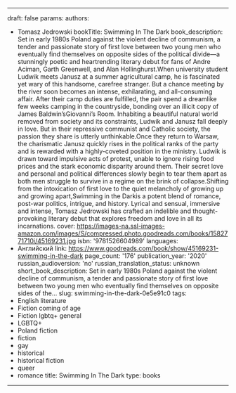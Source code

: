 ---
draft: false
params:
  authors:
  - Tomasz Jedrowski
  bookTitle: Swimming In The Dark
  book_description: Set in early 1980s Poland against the violent decline of communism, a
    tender and passionate story of first love between two young men who eventually
    find themselves on opposite sides of the political divide—a stunningly poetic
    and heartrending literary debut for fans of Andre Aciman, Garth Greenwell, and
    Alan Hollinghurst.When university student Ludwik meets Janusz at a summer agricultural
    camp, he is fascinated yet wary of this handsome, carefree stranger. But a chance
    meeting by the river soon becomes an intense, exhilarating, and all-consuming
    affair. After their camp duties are fulfilled, the pair spend a dreamlike few
    weeks camping in the countryside, bonding over an illicit copy of James Baldwin’sGiovanni’s
    Room. Inhabiting a beautiful natural world removed from society and its constraints,
    Ludwik and Janusz fall deeply in love. But in their repressive communist and Catholic
    society, the passion they share is utterly unthinkable.Once they return to Warsaw,
    the charismatic Janusz quickly rises in the political ranks of the party and is
    rewarded with a highly-coveted position in the ministry. Ludwik is drawn toward
    impulsive acts of protest, unable to ignore rising food prices and the stark economic
    disparity around them. Their secret love and personal and political differences
    slowly begin to tear them apart as both men struggle to survive in a regime on
    the brink of collapse.Shifting from the intoxication of first love to the quiet
    melancholy of growing up and growing apart,Swimming in the Darkis a potent blend
    of romance, post-war politics, intrigue, and history. Lyrical and sensual, immersive
    and intense, Tomasz Jedrowski has crafted an indelible and thought-provoking literary
    debut that explores freedom and love in all its incarnations.
  cover: https://images-na.ssl-images-amazon.com/images/S/compressed.photo.goodreads.com/books/1582771710i/45169231.jpg
  isbn: '9781526604989'
  languages:
  - Английский
  link: https://www.goodreads.com/book/show/45169231-swimming-in-the-dark
  page_count: '176'
  publication_year: '2020'
  russian_audioversion: 'no'
  russian_translation_status: unknown
  short_book_description: Set in early 1980s Poland against the violent decline of
    communism, a tender and passionate story of first love between two young men who
    eventually find themselves on opposite sides of the...
  slug: swimming-in-the-dark-0e5e91c0
  tags:
  - English literature
  - Fiction coming of age
  - Fiction lgbtq+ general
  - LGBTQ+
  - Poland fiction
  - fiction
  - gay
  - historical
  - historical fiction
  - queer
  - romance
title: Swimming In The Dark
type: books
------
